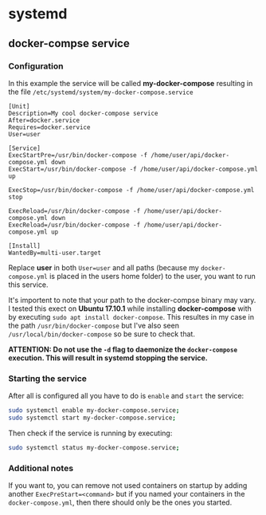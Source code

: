 # systemd

## docker-compse service

### Configuration

In this example the service will be called **my-docker-compose** resulting in the file `/etc/systemd/system/my-docker-compose.service`

```
[Unit]
Description=My cool docker-compose service
After=docker.service
Requires=docker.service
User=user

[Service]
ExecStartPre=/usr/bin/docker-compose -f /home/user/api/docker-compose.yml down
ExecStart=/usr/bin/docker-compose -f /home/user/api/docker-compose.yml up

ExecStop=/usr/bin/docker-compose -f /home/user/api/docker-compose.yml stop

ExecReload=/usr/bin/docker-compose -f /home/user/api/docker-compose.yml down
ExecReload=/usr/bin/docker-compose -f /home/user/api/docker-compose.yml up

[Install]
WantedBy=multi-user.target
```

Replace **user** in both `User=user` and all paths (because my `docker-compose.yml` is placed in the users home folder) to the user, you want to run this service. 



It's importent to note that your path to the docker-compse binary may vary. I tested this exect on **Ubuntu 17.10.1** while installing **docker-compose** with by executing `sudo apt install docker-compose`. This resultes in my case in the path `/usr/bin/docker-compose` but I've also seen `/usr/local/bin/docker-compose` so be sure to check that.

**ATTENTION: Do not use the `-d` flag to daemonize the `docker-compose` execution. This will result in systemd stopping the service.**

### Starting the service

After all is configured all you have to do is `enable` and `start` the service:

```bash
sudo systemctl enable my-docker-compose.service;
sudo systemctl start my-docker-compose.service;
```

Then check if the service is running by executing:

```bash 
sudo systemctl status my-docker-compose.service;
```

### Additional notes
 If you want to, you can remove not used containers on startup by adding another `ExecPreStart=<command>` but if you named your containers in the `docker-compose.yml`, then there should only be the ones you started.